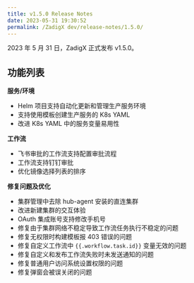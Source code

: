 ```yaml
---
title: v1.5.0 Release Notes
date: 2023-05-31 19:30:52
permalink: /ZadigX dev/release-notes/1.5.0/
---
```


2023 年 5 月 31 日，ZadigX 正式发布 v1.5.0。

## 功能列表

**服务/环境**
- Helm 项目支持自动化更新和管理生产服务环境
- 支持使用模板创建生产服务的 K8s YAML
- 改进 K8s YAML 中的服务变量易用性

**工作流**
- 飞书审批的工作流支持配置审批流程
- 工作流支持钉钉审批
- 优化镜像选择列表的排序

**修复问题及优化**
- 集群管理中去除 hub-agent 安装的直连集群
- 改进新建集群的交互体验
- OAuth 集成账号支持修改手机号
- 修复由于集群网络不稳定导致工作流任务执行不稳定的问题
- 修复无权限时构建模板报 403 错误的问题
- 修复自定义工作流中 `{{.workflow.task.id}}` 变量无效的问题
- 修复自定义和发布工作流失败时未发送通知的问题
- 修复普通用户访问系统设置权限的问题
- 修复弹窗会被误关闭的问题
